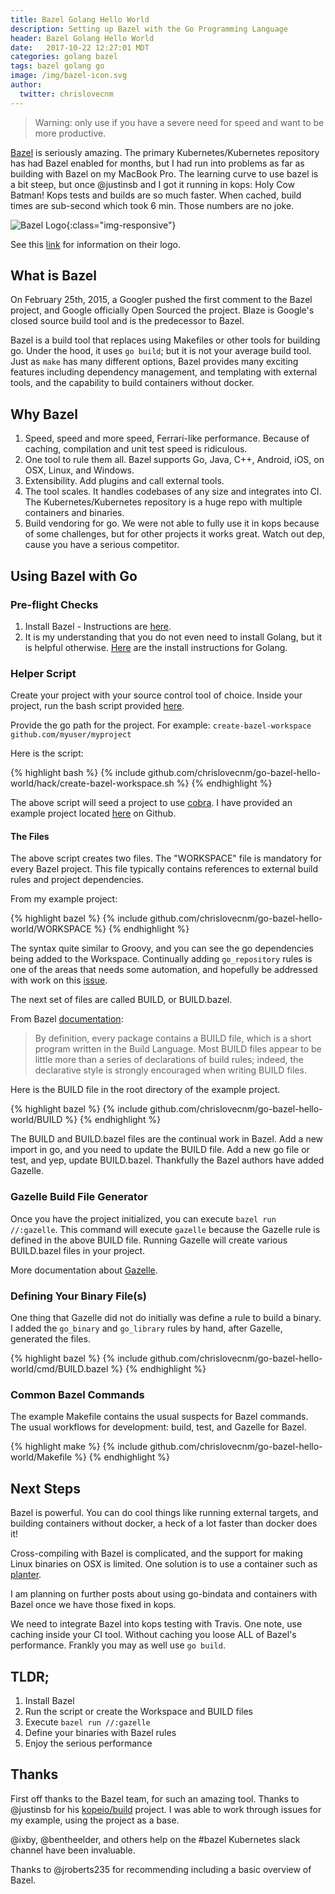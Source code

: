 ```yaml
---
title: Bazel Golang Hello World
description: Setting up Bazel with the Go Programming Language
header: Bazel Golang Hello World
date:   2017-10-22 12:27:01 MDT
categories: golang bazel
tags: bazel golang go
image: /img/bazel-icon.svg
author:
  twitter: chrislovecnm
---
```


> Warning: only use if you have a severe need for speed and want to be more
productive.

[Bazel](https://bazel.build) is seriously amazing.  The primary
Kubernetes/Kubernetes repository has had Bazel enabled for months, but I had run
into problems as far as building with Bazel on my MacBook Pro. The learning curve to
use bazel is a bit steep, but once @justinsb and I got it running in kops: Holy
Cow Batman!  Kops tests and builds are so much faster. When cached, build times
are sub-second which took 6 min.  Those numbers are no joke.

![Bazel Logo](/img/bazel-icon.svg){:class="img-responsive"}

See this [link](https://blog.bazel.build/2017/07/05/new-logo-and-homepage.html)
for information on their logo.

## What is Bazel

On February 25th, 2015, a Googler pushed the first comment to the Bazel project,
and Google officially Open Sourced the project.  Blaze is Google's closed source
build tool and is the predecessor to Bazel.

Bazel is a build tool that replaces using Makefiles or other tools for building
go.  Under the hood, it uses `go build`; but it is not your average build tool.
Just as `make` has many different options, Bazel provides many exciting features
including dependency management, and templating with external tools, and the
capability to build containers without docker.

## Why Bazel

1. Speed, speed and more speed, Ferrari-like performance. Because of caching,
compilation and unit test speed is ridiculous.
1. One tool to rule them all. Bazel supports Go, Java, C++, Android, iOS, on
 OSX, Linux, and Windows.
1. Extensibility. Add plugins and call external tools.
1. The tool scales. It handles codebases of any size and integrates into CI.
  The Kubernetes/Kubernetes repository is a huge repo with multiple containers
  and binaries.
1. Build vendoring for go.  We were not able to fully use it in kops because
 of some challenges, but for other projects it works great. Watch out dep, cause
 you have a serious competitor.

## Using Bazel with Go

### Pre-flight Checks

1. Install Bazel - Instructions are [here](https://docs.bazel.build/versions/master/install.html).
2. It is my understanding that you do not even need to install Golang, but it is
 helpful otherwise. [Here](https://golang.org/doc/install) are the install
 instructions for Golang.

### Helper Script

Create your project with your source control tool of choice.  Inside your
project, run the bash script provided
[here](https://github.com/chrislovecnm/go-bazel-hello-world/blob/master/hack/create-bazel-workspace.sh).

Provide the go path for the project.  For example: `create-bazel-workspace
github.com/myuser/myproject`

Here is the script:

{% highlight bash %}
{% include github.com/chrislovecnm/go-bazel-hello-world/hack/create-bazel-workspace.sh %}
{% endhighlight %}

The above script will seed a project to use
[cobra](https://github.com/spf13/cobra). I have provided an example project
located [here](https://github.com/chrislovecnm/go-bazel-hello-world) on Github.

#### The Files

The above script creates two files.  The "WORKSPACE" file is mandatory for every
Bazel project. This file typically contains references to external build rules
and project dependencies.

From my example project:

{% highlight bazel %}
{% include github.com/chrislovecnm/go-bazel-hello-world/WORKSPACE %}
{% endhighlight %}

The syntax quite similar to Groovy, and you can see the go dependencies being
added to the Workspace.  Continually adding `go_repository` rules is one of the
areas that needs some automation, and hopefully be addressed with work on this
[issue](https://github.com/bazelbuild/rules_go/issues/389).

The next set of files are called BUILD, or BUILD.bazel.

From Bazel
[documentation](https://docs.bazel.build/versions/master/build-ref.html#BUILD_files):

> By definition, every package contains a BUILD file, which is a short program
written in the Build Language. Most BUILD files appear to be little more than a
series of declarations of build rules; indeed, the declarative style is strongly
encouraged when writing BUILD files.

Here is the BUILD file in the root directory of the example project.

{% highlight bazel %}
{% include github.com/chrislovecnm/go-bazel-hello-world/BUILD %}
{% endhighlight %}

The BUILD and BUILD.bazel files are the continual work in Bazel.  Add a new
import in go, and you need to update the BUILD file. Add a new go file or test,
and yep, update BUILD.bazel.  Thankfully the Bazel authors have added Gazelle.

### Gazelle Build File Generator

Once you have the project initialized, you can execute `bazel run //:gazelle`.
This command will execute `gazelle` because the Gazelle rule is defined in the
above BUILD file.  Running Gazelle will create various BUILD.bazel files in your
project.

More documentation about
[Gazelle](https://github.com/bazelbuild/rules_go/blob/master/go/tools/gazelle/README.rst).

### Defining Your Binary File(s)

One thing that Gazelle did not do initially was define a rule to build a binary.
I added the `go_binary` and `go_library` rules by hand, after Gazelle, generated
the files.

{% highlight bazel %}
{% include github.com/chrislovecnm/go-bazel-hello-world/cmd/BUILD.bazel %}
{% endhighlight %}


### Common Bazel Commands

The example Makefile contains the usual suspects for Bazel commands.  The usual
workflows for development: build, test, and Gazelle for Bazel.

{% highlight make %}
{% include github.com/chrislovecnm/go-bazel-hello-world/Makefile %}
{% endhighlight %}

## Next Steps

Bazel is powerful. You can do cool things like running external targets, and
building containers without docker, a heck of a lot faster than docker does it!

Cross-compiling with Bazel is complicated, and the support for making Linux
binaries on OSX is limited. One solution is to use a container such as
[planter](https://github.com/kubernetes/test-infra/tree/master/planter).

I am planning on further posts about using go-bindata and containers with Bazel
once we have those fixed in kops.

We need to integrate Bazel into kops testing with Travis.  One note, use caching
inside your CI tool.  Without caching you loose ALL of Bazel's performance.
Frankly you may as well use `go build`.

## TLDR;

1. Install Bazel
1. Run the script or create the Workspace and BUILD files
1. Execute `bazel run //:gazelle`
1. Define your binaries with Bazel rules
1. Enjoy the serious performance

## Thanks

First off thanks to the Bazel team, for such an amazing tool. Thanks to
@justinsb for his [kopeio/build](https://github.com/kopeio/build) project.  I
was able to work through issues for my example, using the project as a base.

@ixby, @bentheelder, and others help on the #bazel Kubernetes slack channel have
been invaluable.

Thanks to @jroberts235 for recommending including a basic overview of Bazel.
